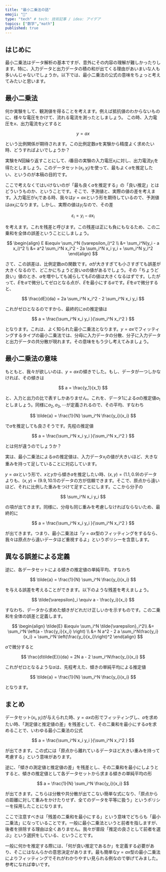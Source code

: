```yaml
---
title: "最小二乗法の話"
emoji: "🤖"
type: "tech" # tech: 技術記事 / idea: アイデア
topics: ["数学","math"]
published: true
---
```


## はじめに

最小二乗法はデータ解析の基本ですが、意外にその内容の理解が難しかったりします。特に、入力データと出力データの積の和が出てくる理由があいまいな人も多いんじゃないでしょうか。以下では、最小二乗法の公式の意味をちょっと考えてみたいと思います。

## 最小二乗法

何か実験をして、観測値を得ることを考えます。例えば抵抗値のわからないものに、様々な電圧をかけて、流れる電流を測ったとしましょう。
この時、入力電圧を$x$、出力電流を$y$とすると

$$
y = a x
$$

という比例関係が期待されます。この比例定数$a$を実験から精度よく求めたい時、どうすればよいでしょうか？

実験を$N$回繰り返すことにして、$i$番目の実験の入力電圧$x_i$に対し、出力電流$y_i$を得たとしましょう。このデータセット$(x_i, y_i)$を使って、最もよく$a$を推定したい、というのが本稿の目的です。

ここで考えなくてはいけないのが「最も良く$a$を推定する」の「良い推定」とはどういうものか、ということです。そこで、予測値と、実際の値の差を考えます。入力電圧が$x_i$である時、我々は$y=ax$という形を期待しているので、予測値は$a x_i$になります。しかし、実際の値は$y_i$なので、その差

$$
\varepsilon_i = y_i - a x_i
$$

を考えます。これを残差と呼びます。この残差は正にも負にもなるため、この二乗和を全体の誤差ということにしましょう。

$$
\begin{align}
E &\equiv \sum_i^N (\varepsilon_i)^2 \\
&= \sum_i^N(y_i - a x_i)^2 \\
&= a^2 \sum_i^N x_i^2 - 2a \sum_i^N x_i y_i + \sum_i^N y_i^2
\end{align}
$$

さて、この誤差は、比例定数$a$の関数です。$a$が大きすぎても小さすぎても誤差が大きくなるので、どこかにちょうど良い$a$の値があるでしょう。その「ちょうど良い」値のとき、$a$を増やしても減らしても$E$の値は大きくなるはずです。したがって、$E$を$a$で微分してゼロとなる点が、$E$を最小にする$a$です。$E$を$a$で微分すると、

$$
\frac{dE}{da} = 2a \sum_i^N x_i^2 - 2 \sum_i^N x_i y_i 
$$

これがゼロとなるのですから、最終的に$a$の推定値は

$$
a = \frac{\sum_i^N x_i y_i }{\sum_i^N x_i^2 }
$$

となります。これは、よく知られた最小二乗法となります。$y=ax$でフィッティングするタイプの最小二乗法では、分母に入力データの分散、分子に入力データと出力データの共分散が現れます。その意味をもう少し考えてみましょう。

## 最小二乗法の意味

もともと、我々が欲しいのは、$y=ax$の傾きでした。もし、データが一つしかなければ、その傾きは

$$
a = \frac{y_1}{x_1}
$$

と、入力と出力の比で表すしかありません。これを、データ1による$a$の推定値$a_1$としましょう。同様に$a_2, a_3, \cdots$が定義されるので、その平均、すなわち

$$
\tilde{a} = \frac{1}{N} \sum_i^N \frac{y_i}{x_i}
$$

で$a$を推定しても良さそうです。先程の推定値

$$
a = \frac{\sum_i^N x_i y_i }{\sum_i^N x_i^2 }
$$

とは何が違うのでしょうか？

実は、最小二乗法による$a$の推定値は、入力データ$x_i$の値が大きいほど、大きな重みを持って足していることに対応しています。

$y=ax$という形で、$x$と$y$から傾き$a$を推定したい時、$(x, y) = (1.1, 0.9)$のデータよりも、$(x, y) = (9.9, 10.1)$のデータの方が信頼できます。そこで、原点から遠いほど、それに比例した重みをつけて足すことにします。ここから分子の

$$
\sum_i^N x_i y_i
$$

の項が出てきます。同様に、分母も同じ重みを考慮しなければならないため、最終的に

$$
a = \frac{\sum_i^N x_i y_i }{\sum_i^N x_i^2 }
$$

が出てきます。つまり、最小二乗法は「$y=ax$型のフィッティングをするなら、我々は原点から遠いデータほど重視するよ」というポリシーを含意します。

## 異なる誤差による定義

逆に、各データセットによる傾きの推定値の単純平均、すなわち

$$
\tilde{a} = \frac{1}{N} \sum_i^N \frac{y_i}{x_i}
$$

を与える誤差を考えることができます。以下のような残差を考えましょう。

$$
\tilde{\varepsilon}_i \equiv a - \frac{y_i}{x_i}
$$

すなわち、データから求めた傾きがどれだけ正しいかを示すものです。この二乗和を全体の誤差と定義します。

$$
\begin{align}
\tilde{E} &\equiv \sum_i^N \tilde{\varepsilon}_i^2\\
&= \sum_i^N \left(a - \frac{y_i}{x_i} \right) \\
&= N a^2 - 2 a \sum_i^N\frac{y_i}{x_i} + \sum_i^N \left(\frac{y_i}{x_i}\right)^2
\end{align}
$$

$a$で微分すると

$$
\frac{d\tilde{E}}{da} = 2N a - 2 \sum_i^N\frac{y_i}{x_i}
$$

これがゼロとなるような$a$は、先程考えた、傾きの単純平均による推定値

$$
\tilde{a} = \frac{1}{N} \sum_i^N \frac{y_i}{x_i}
$$

となります。

## まとめ

データセット$(x_i, y_i)$が与えられた時、$y=ax$の形でフィッティングし、$a$を求めたい時、「測定値と推定値の差」を残差として、その二乗和を最小にする$a$を求めることで、いわゆる最小二乗法の公式

$$
a = \frac{\sum_i^N x_i y_i }{\sum_i^N x_i^2 }
$$

が出てきます。この式には「原点から離れているデータほど大きい重みを持って考慮する」という意味があります。

逆に、「傾きの測定値と推定値の差」を残差とし、その二乗和を最小にしようとすると、傾きの推定値として各データセットから求まる傾きの単純平均の形

$$
a = \frac{1}{N} \sum_i^N \frac{y_i}{x_i}
$$

が出てきます。こちらは分散や共分散が出てこない簡単な式になり、「原点からの距離に対して重みをかけたりせず、全てのデータを平等に扱う」というポリシーを採用したことになります。

ここで注意すべきは「残差の二乗和を最小にする」という意味でどちらも「最小二乗法」になっていることです。一般に最小二乗法というと前者を指しますが、後者を排除する理由は全くありません。我々が普段「推定の良さとして前者を選ぶ」という選択をしている、ということです。

一般に何かを推定する際には、「何が良い推定であるか」を定義する必要があり、そこにはなんらかの意思決定があります。最も簡単な$y=ax$型の最小二乗法によりフィッティングでそれがわかりやすい見られる例なので挙げてみました。参考になれば幸いです。
